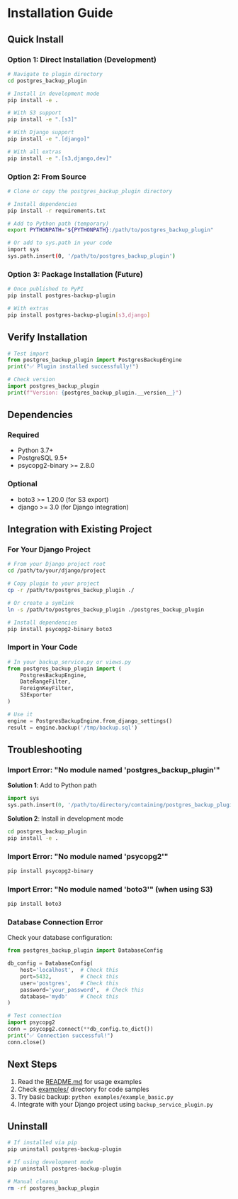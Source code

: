 # Installation Guide

## Quick Install

### Option 1: Direct Installation (Development)

```bash
# Navigate to plugin directory
cd postgres_backup_plugin

# Install in development mode
pip install -e .

# With S3 support
pip install -e ".[s3]"

# With Django support
pip install -e ".[django]"

# With all extras
pip install -e ".[s3,django,dev]"
```

### Option 2: From Source

```bash
# Clone or copy the postgres_backup_plugin directory

# Install dependencies
pip install -r requirements.txt

# Add to Python path (temporary)
export PYTHONPATH="${PYTHONPATH}:/path/to/postgres_backup_plugin"

# Or add to sys.path in your code
import sys
sys.path.insert(0, '/path/to/postgres_backup_plugin')
```

### Option 3: Package Installation (Future)

```bash
# Once published to PyPI
pip install postgres-backup-plugin

# With extras
pip install postgres-backup-plugin[s3,django]
```

## Verify Installation

```python
# Test import
from postgres_backup_plugin import PostgresBackupEngine
print("✅ Plugin installed successfully!")

# Check version
import postgres_backup_plugin
print(f"Version: {postgres_backup_plugin.__version__}")
```

## Dependencies

### Required
- Python 3.7+
- PostgreSQL 9.5+
- psycopg2-binary >= 2.8.0

### Optional
- boto3 >= 1.20.0 (for S3 export)
- django >= 3.0 (for Django integration)

## Integration with Existing Project

### For Your Django Project

```bash
# From your Django project root
cd /path/to/your/django/project

# Copy plugin to your project
cp -r /path/to/postgres_backup_plugin ./

# Or create a symlink
ln -s /path/to/postgres_backup_plugin ./postgres_backup_plugin

# Install dependencies
pip install psycopg2-binary boto3
```

### Import in Your Code

```python
# In your backup_service.py or views.py
from postgres_backup_plugin import (
    PostgresBackupEngine,
    DateRangeFilter,
    ForeignKeyFilter,
    S3Exporter
)

# Use it
engine = PostgresBackupEngine.from_django_settings()
result = engine.backup('/tmp/backup.sql')
```

## Troubleshooting

### Import Error: "No module named 'postgres_backup_plugin'"

**Solution 1**: Add to Python path
```python
import sys
sys.path.insert(0, '/path/to/directory/containing/postgres_backup_plugin')
```

**Solution 2**: Install in development mode
```bash
cd postgres_backup_plugin
pip install -e .
```

### Import Error: "No module named 'psycopg2'"

```bash
pip install psycopg2-binary
```

### Import Error: "No module named 'boto3'" (when using S3)

```bash
pip install boto3
```

### Database Connection Error

Check your database configuration:
```python
from postgres_backup_plugin import DatabaseConfig

db_config = DatabaseConfig(
    host='localhost',  # Check this
    port=5432,         # Check this
    user='postgres',   # Check this
    password='your_password',  # Check this
    database='mydb'    # Check this
)

# Test connection
import psycopg2
conn = psycopg2.connect(**db_config.to_dict())
print("✅ Connection successful!")
conn.close()
```

## Next Steps

1. Read the [README.md](README.md) for usage examples
2. Check [examples/](examples/) directory for code samples
3. Try basic backup: `python examples/example_basic.py`
4. Integrate with your Django project using `backup_service_plugin.py`

## Uninstall

```bash
# If installed via pip
pip uninstall postgres-backup-plugin

# If using development mode
pip uninstall postgres-backup-plugin

# Manual cleanup
rm -rf postgres_backup_plugin
```
